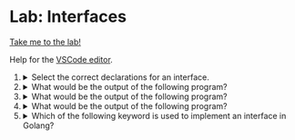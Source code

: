 # Lab: Interfaces

[Take me to the lab!](https://kodekloud.com/topic/lab-interfaces/)

Help for the [VSCode editor](https://github.com/kodekloudhub/community-faq/blob/main/docs/vscode-tips.md).

1.  <details>
    <summary>Select the correct declarations for an interface.</summary>

    1.  ```go
        type Student interface {
            id int
            grades  []int
            func calcGrades()
        }
        ```
    1.  ```go
        type Student interface {
            calcGrades()
            getName()
        }
        ```
    1.  ```go
        type Employee interface {
            calcSalary()
            getName()
        }
        ```
    1.  ```go
        type Employee interface {
            func calcSalary()
            func getName()
        }
        ```

    <details>
    <summary>Reveal</summary>

    > B, C

    * A is incorrect because interfaces coannot have fields, only methods.
    * D is incorrect because the `func` keyword is not used on interface method declarations.

    </details>
    </details>

1.  <details>
    <summary>What would be the output of the following program?</summary>

    Note: add package and import statements as needed

    ```go
    type Student interface {
        getPercentage() int
        getName()
    }

    type Undergrad struct {
        name   string
        grades []int
    }

    func (u Undergrad) getPercentage() int {
        sum := 0
        for _, v := range u.grades {
            sum += v
        }
        return sum / len(u.grades)
    }

    func printPercentage(s Student) {
        fmt.Println(s.getPercentage())
    }

    func main() {
        grades := []int{90, 75, 80}
        u := Undergrad{"Ross", grades}
        printPercentage(u)
    }
    ```

    * No output
    * Error
    * 81
    * 81%

    <details>
    <summary>Reveal</summary>

    > Error

    There is a bug in this program. It will fail to compile due to the last line which will produce the error `Undergrad does not implement Student (missing getName method)`

    `Undergrad` has a receiver for `getPercentage` but not for `getName` therefore it is an incomplete implementation of the interface `Student`

    </details>
    </details>

1.  <details>
    <summary>What would be the output of the following program?</summary>

    Note: add package and import statements as needed

    ```go
    type Student interface {
        getPercentage() int
        getName() string
    }

    type Undergrad struct {
        name   string
        grades []int
    }

    func (u Undergrad) getPercentage() int {
        sum := 0
        for _, v := range u.grades {
            sum += v
        }
        return sum / len(u.grades)
    }
    func (u Undergrad) getName() string {
        return u.name
    }

    func printData(s Student) {
        fmt.Println(s.getName())
        fmt.Println(s.getPercentage())
    }

    func main() {
        grades := []int{90, 75, 80}
        u := Undergrad{"Ross", grades}
        printData(u)
    }
    ```

    * No output
    * Ross<br/>81
    * Error
    * 81<br/>Ross

    <details>
    <summary>Reveal</summary>

    > Ross<br/>81

    * The bug from Q1 has been fixed. An implementation has been provided for `getName`, so no error.
    * `No output` is incorrect because the two `Println` statements in the `printData` function will be executed.
    * While we're there, note that the name will be printed first, so that eliminates another answer.
    * Finally, `getPercentage` calculates the average of all the grades in the `grades` slice. The calculation is using integer math, hence `81`. No percent sign is printed.

    </details>
    </details>

1.  <details>
    <summary>What would be the output of the following program?</summary>

    Note: add package and import statements as needed

    ```go
    type Student interface {
        getPercentage() int
        getName() string
    }

    type Undergrad struct {
        name   string
        grades []int
    }

    type Postgrad struct {
        name   string
        grades []int
    }

    func (p Postgrad) getPercentage() int {
        sum := 0
        for _, v := range p.grades {
            sum += v
        }
        return ((sum * 100) / (len(p.grades) * 200))
    }
    func (p Postgrad) getName() string {
        return p.name
    }

    func (u Undergrad) getPercentage() int {
        sum := 0
        for _, v := range u.grades {
            sum += v
        }
        return sum / len(u.grades)
    }

    func (u Undergrad) getName() string {
        return u.name
    }

    func printData(s Student) {
        fmt.Println(s.getName())
        fmt.Println(s.getPercentage())
    }

    func main() {
        u := Undergrad{"Ross", []int{90, 75, 80}}
        p := Postgrad{"Joe", []int{150, 190, 185}}
        printData(u)
        printData(p)
    }
    ```

    * Ross 81<br/>Joe 87
    * Joe 87<br/>Ross 81
    * Ross<br/>81<br/>Joe<br/>87
    * Ross<br/>Joe<br/>81<br/>87

    <details>
    <summary>Reveal</summary>

    > Ross<br/>81<br/>Joe<br/>87

    * Now there is a new struct `Postgrad`. `Postgrad` correctly implements the `Student` interface as it has correct receivers for `getName` and `getPercentage`.
    * Note that the `getPercentage` for `Postgrad` is a different implementation, i.e. the percentage is calculated differently.
    * The function `printData` is the same as in Q3, therefore from that we know the order in which it will print the student data (name, newline, percentage). This eliminates two answers. It also eliminates a third because it won't output two names followed by two percentages.


    </details>
    </details>

1.  <details>
    <summary>Which of the following keyword is used to implement an interface in Golang?</summary>

    * type struct
    * receiver
    * No keyword needed to implement an interface
    * type interface

    <details>
    <summary>Reveal</summary>

    > No keyword needed to implement an interface

    * Keywords are used to *declare* an interface, not *implement* it.
    * Implementation is achieved by providing all of the correct receiver methods as defined by the interface for any struct that wants to provide an implementation.

    </details>
    </details>

